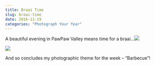 ```yaml
---
title: Braai Time
slug: braai-time
date: 2016-11-19
categories: "Photograph Your Year"
---
```


<p>A beautiful evening in PawPaw Valley means time for a braai…<img src="http://res.cloudinary.com/dy6grlu8z/image/upload/v1558841762/u58ibfz82jrdifg7lkh8.jpg"/></p>
<p><img src="http://res.cloudinary.com/dy6grlu8z/image/upload/v1558841763/nliyvykddxlebkswaaqr.jpg"/></p>
<p>And so concludes my photographic theme for the week – “Barbecue”!</p>







